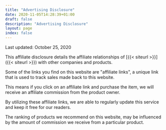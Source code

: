 ```yaml
---
title: "Advertising Disclosure"
date: 2020-11-05T14:28:39+01:00
draft: false
description: "Advertising Disclosure"
layout: page
index: false
---
```


Last updated: October 25, 2020

This affiliate disclosure details the affiliate relationships of [{{< siteurl >}}]({{< siteurl >}}) with other companies and products.

Some of the links you find on this website are "affiliate links", 
a unique link that is used to track sales made back to this website.  

This means if you click on an affiliate link and purchase the item, we will receive an affiliate commission from the product owner.

By utilizing these affiliate links, we are able to regularly update this service and keep it free for our readers.

The ranking of products we recommend on this website, may be influenced by the amount of commission we receive from a particular product.